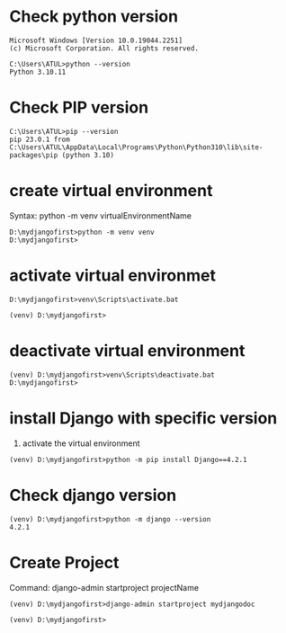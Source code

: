 # Check python version
```
Microsoft Windows [Version 10.0.19044.2251]
(c) Microsoft Corporation. All rights reserved.

C:\Users\ATUL>python --version
Python 3.10.11

```
# Check PIP version
```
C:\Users\ATUL>pip --version
pip 23.0.1 from C:\Users\ATUL\AppData\Local\Programs\Python\Python310\lib\site-packages\pip (python 3.10)
```
# create virtual environment
Syntax:
python -m venv virtualEnvironmentName
```
D:\mydjangofirst>python -m venv venv
D:\mydjangofirst>
```
# activate virtual environmet
```
D:\mydjangofirst>venv\Scripts\activate.bat

(venv) D:\mydjangofirst>
```
# deactivate virtual environment
```
(venv) D:\mydjangofirst>venv\Scripts\deactivate.bat
D:\mydjangofirst>
```
# install Django with specific version
1. activate the virtual environment
```
(venv) D:\mydjangofirst>python -m pip install Django==4.2.1
```
# Check django version
```
(venv) D:\mydjangofirst>python -m django --version
4.2.1
```
# Create Project
Command:
django-admin startproject projectName
```
(venv) D:\mydjangofirst>django-admin startproject mydjangodoc

(venv) D:\mydjangofirst>
```
